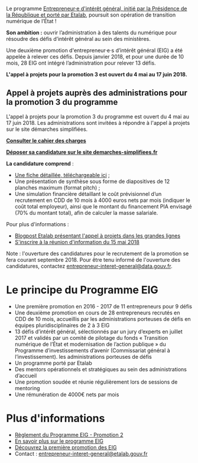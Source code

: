 Le programme [Entrepreneur·e d'intérêt général, initié par la
Présidence de la République et porté par
Etalab](https://www.etalab.gouv.fr/entrepreneurs-dinteret-general),
poursuit son opération de transition numérique de l’État !

**Son ambition :** ouvrir l’administration à des talents du numérique
pour résoudre des défis d’intérêt général au sein des ministères.

Une deuxième promotion d'entrepreneur·e·s d’intérêt général (EIG) a
été appelée à relever ces défis.  Depuis janvier 2018, et pour une
durée de 10 mois, 28 EIG ont intégré l’administration pour relever 13
défis.

**L'appel à projets pour la promotion 3 est ouvert du 4 mai au 17 juin 2018.**

## Appel à projets auprès des administrations pour la promotion 3 du programme

L'appel à projets pour la promotion 3 du programme est ouvert du 4 mai au 17 juin 2018. Les administrations sont invitées à répondre à l'appel à projets sur le site démarches simplifiées.

[**Consulter le cahier des charges**](https://entrepreneur-interet-general.etalab.gouv.fr/assets/20180504-AAP-EIG3.pdf) 

[**Déposer sa candidature sur le site demarches-simplifiees.fr**](https://www.demarches-simplifiees.fr/commencer/eig3)

**La candidature comprend** :
* [Une fiche détaillée, téléchargeable ici](https://entrepreneur-interet-general.etalab.gouv.fr/assets/AAPEIG3_Fichedetaillee.docx) ; 
* Une présentation de synthèse sous forme de diapositives de 12 planches maximum (format pitch) ;
* Une simulation financière détaillant le coût prévisionnel d’un recrutement en CDD de 10 mois à 4000 euros nets par mois (indiquer le coût total employeur), ainsi que le montant du financement PIA envisagé (70% du montant total), afin de calculer la masse salariale.  

Pour plus d'informations :
* [Blogpost Etalab présentant l'appel à projets dans les grandes lignes](https://www.etalab.gouv.fr/entrepreneur-e-dinteret-general-lappel-a-projets-pour-la-promotion-3-est-ouvert)
* [S'inscrire à la réunion d'information du 15 mai 2018](https://eig3-reunion-dinformations-aap.eventbrite.fr)

Note : l'ouverture des candidatures pour le recrutement de la promotion se fera courant septembre 2018. Pour être tenu informé de l'ouverture des candidatures, contactez entrepreneur-interet-general@data.gouv.fr. 

# Le principe du Programme EIG

* Une première promotion en 2016 - 2017 de 11 entrepreneurs pour 9 défis
* Une deuxième promotion en cours de 28 entrepreneurs recrutés en CDD de 10 mois, accueillis par les administrations porteuses de défis en équipes pluridisciplinaires de 2 à 3 EIG
* 13 défis d’intérêt général, sélectionnés par un jury d’experts en juillet 2017 et validés par un comité de pilotage du fonds « Transition numérique de l’État et modernisation de l’action publique » du Programme d’investissements d’avenir (Commissariat général à l’investissement).
  les administrations porteuses de défis
* Un programme porté par Etalab
* Des mentors opérationnels et stratégiques au sein des
  administrations d’accueil
* Une promotion soudée et réunie régulièrement lors de sessions de
  mentoring
* Une rémunération de 4000€ nets par mois

# Plus d'informations

* [Règlement du Programme EIG - Promotion 2 ](https://entrepreneur-interet-general.etalab.gouv.fr/assets/EIG-promotion2_reglement_programme_VFF.pdf)
* [En savoir plus sur le programme EIG](https://www.etalab.gouv.fr/entrepreneurs-dinteret-general)
* [Découvrez la première promotion des EIG](https://www.etalab.gouv.fr/decouvrez-la-1e-promotion-des-entrepreneurs-dinteret-general)
* Contact : [entrepreneur-interet-general@etalab.gouv.fr](mailto:entrepreneur-interet-general@data.gouv.fr)

